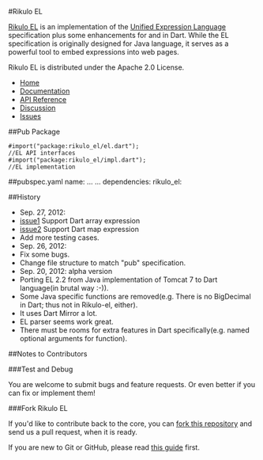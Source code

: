 #Rikulo EL

[Rikulo EL](http://rikulo.org) is an implementation of the [Unified Expression
 Language](http://en.wikipedia.org/wiki/Unified_Expression_Language) 
 specification plus some enhancements for and in Dart. While the EL specification
 is originally designed for Java language, it serves as a powerful tool to embed 
 expressions into web pages.
 
Rikulo EL is distributed under the Apache 2.0 License.

* [Home](http://rikulo.org)
* [Documentation](http://docs.rikulo.org)
* [API Reference](http://api.rikulo.org)
* [Discussion](http://stackoverflow.com/questions/tagged/rikulo)
* [Issues](https://github.com/rikulo/rikulo-el/issues)

##Pub Package

    #import("package:rikulo_el/el.dart");
    //EL API interfaces
    #import("package:rikulo_el/impl.dart");
    //EL implementation

##pubspec.yaml
    name: ...
	...
	dependencies:
	  rikulo_el:
	  
##History
* Sep. 27, 2012:
 * [issue1](https://github.com/rikulo/rikulo-el/issues/1) Support Dart array expression
 * [issue2](https://github.com/rikulo/rikulo-el/issues/2) Support Dart map expression
 * Add more testing cases.
* Sep. 26, 2012: 
 * Fix some bugs.
 * Change file structure to match "pub" specification.
* Sep. 20, 2012: alpha version
 * Porting EL 2.2 from Java implementation of Tomcat 7 to Dart language(in brutal way :-)).
 * Some Java specific functions are removed(e.g. There is no BigDecimal in Dart; thus not in Rikulo-el, either).
 * It uses Dart Mirror a lot.
 * EL parser seems work great.
 * There must be rooms for extra features in Dart specifically(e.g. named optional arguments for function).

##Notes to Contributors

###Test and Debug

You are welcome to submit bugs and feature requests. Or even better if you can fix or implement them!

###Fork Rikulo EL

If you'd like to contribute back to the core, you can [fork this repository](https://help.github.com/articles/fork-a-repo) and send us a pull request, when it is ready.

If you are new to Git or GitHub, please read [this guide](https://help.github.com/) first.
